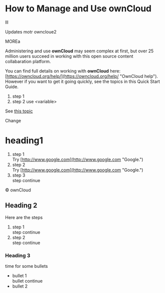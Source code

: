 # How to Manage and Use **ownCloud** #

lll

Updates motr  owncloue2

MOREa

Administering and use **ownCloud** may seem complex at first, but over 25 million users succeed in working with this open source content collabaration platform.

You can find full details on working with **ownCloud** here: [https://owncloud.org/help/](https://owncloud.org/help/ "OwnCloud help"). However if you want to get it going quickly, see the topics in this Quick Start Guide.
  
1. step 1  
2. step 2 use &lt;variable&gt;  

See [this topic](/heading1/)

Change

# heading1 #
1. step 1  
Try [http://www.google.com](http://www.google.com "Google.")
1. step 2  
Try [http://www.google.com](http://www.google.com "Google.")
1. step 3  
step continue  

&copy; ownCloud
## Heading 2 ##

Here are the steps

1. step 1  
step continue  
1. step 2  
step continue  

### Heading 3 ###
time for some bullets 

- bullet 1  
bullet continue 
- bullet 2